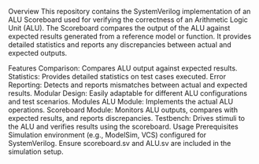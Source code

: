Overview
This repository contains the SystemVerilog implementation of an ALU Scoreboard used for verifying the correctness of an Arithmetic Logic Unit (ALU). The Scoreboard compares the output of the ALU against expected results generated from a reference model or function. It provides detailed statistics and reports any discrepancies between actual and expected outputs.

Features
Comparison: Compares ALU output against expected results.
Statistics: Provides detailed statistics on test cases executed.
Error Reporting: Detects and reports mismatches between actual and expected results.
Modular Design: Easily adaptable for different ALU configurations and test scenarios.
Modules
ALU Module: Implements the actual ALU operations.
Scoreboard Module: Monitors ALU outputs, compares with expected results, and reports discrepancies.
Testbench: Drives stimuli to the ALU and verifies results using the scoreboard.
Usage
Prerequisites
Simulation environment (e.g., ModelSim, VCS) configured for SystemVerilog.
Ensure scoreboard.sv and ALU.sv are included in the simulation setup.
